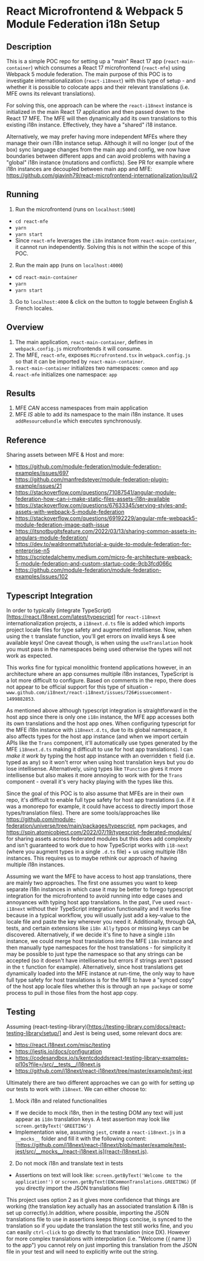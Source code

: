 # React Microfrontend & Webpack 5 Module Federation i18n Setup

## Description

This is a simple POC repo for setting up a "main" React 17 app (`react-main-container`) which consumes a React 17 microfrontend (`react-mfe`) using Webpack 5 module federation. The main purpose of this POC is to investigate internationalization (`react-i18next`) with this type of setup - and whether it is possible to colocate apps and their relevant translations (i.e. MFE owns its relevant translations).

For solving this, one approach can be where the `react-i18next` instance is initialized in the main React 17 application and then passed down to the React 17 MFE. The MFE will then dynamically add its own translations to this existing i18n instance. Effectively, they have a "shared" i18 instance.

Alternatively, we may prefer having more independent MFEs where they manage their own i18n instance setup. Although it will no longer (out of the box) sync language changes from the main app and config, we now have boundaries between different apps and can avoid problems with having a "global" i18n instance (mutations and conflicts). See PR for example where i18n instances are decoupled between main app and MFE: https://github.com/giavinh79/react-microfrontend-internationalization/pull/2

## Running

1. Run the microfrontend (runs on `localhost:5000`)

- `cd react-mfe`
- `yarn`
- `yarn start`
- Since `react-mfe` leverages the `i18n` instance from `react-main-container`, it cannot run independently. Solving this is not within the scope of this POC.

2. Run the main app (runs on `localhost:4000`)

- cd `react-main-container`
- `yarn`
- `yarn start`

3. Go to `localhost:4000` & click on the button to toggle between English & French locales.

## Overview

1. The main application, `react-main-container`, defines in `webpack.config.js` microfrontends it will consume.
2. The MFE, `react-mfe`, exposes `Microfrontend.tsx` in `webpack.config.js` so that it can be imported by `react-main-container`.
3. `react-main-container` initializes two namespaces: `common` and `app`
4. `react-mfe` initializes one namespace: `app`

## Results

1. MFE _CAN_ access namespaces from main application
2. MFE _IS_ able to add its namespace to the main i18n instance. It uses `addResourceBundle` which executes synchronously.

## Reference

Sharing assets between MFE & Host and more:

- https://github.com/module-federation/module-federation-examples/issues/697
- https://github.com/manfredsteyer/module-federation-plugin-example/issues/21
- https://stackoverflow.com/questions/71087541/angular-module-federation-how-can-i-make-static-files-assets-i18n-available
- https://stackoverflow.com/questions/67633345/serving-styles-and-assets-with-webpack-5-module-federation
- https://stackoverflow.com/questions/69192229/angular-mfe-webpack5-module-federation-image-path-issue
- https://itsnotbugitsfeature.com/2022/03/13/sharing-common-assets-in-angulars-module-federation/
- https://dev.to/waldronmatt/tutorial-a-guide-to-module-federation-for-enterprise-n5
- https://scriptedalchemy.medium.com/micro-fe-architecture-webpack-5-module-federation-and-custom-startup-code-9cb3fcd066c
- https://github.com/module-federation/module-federation-examples/issues/102

## Typescript Integration

In order to typically (integrate TypeScript)[https://react.i18next.com/latest/typescript] for `react-i18next` internationalization projects, a `i18next.d.ts` file is added which imports project locale files for type safety and augmented intellisense. Now, when using the `t` translate function, you'll get errors on invalid keys & see available keys! One caveat though, is when using the `useTranslation` hook you must pass in the namespaces being used otherwise the types will not work as expected.

This works fine for typical monolithic frontend applications however, in an architecture where an app consumes multiple i18n instances, TypeScript is a lot more difficult to configure. Based on comments in the repo, there does not appear to be official support for this type of situation - `www.github.com/i18next/react-i18next/issues/726#issuecomment-1499882853`.

As mentioned above although typescript integration is straightforward in the host app since there is only one `i18n` instance, the MFE app accesses both its own translations and the host app ones. When configuring typescript for the MFE i18n instance with `i18next.d.ts`, due to its global namespace, it also affects types for the host app instance (and when we import certain APIs like the `Trans` component, it'll automatically use types generated by the MFE `i18next.d.ts` making it difficult to use for host app translations). I can _make it work_ by typing the host app instance with an overridden `t` field (i.e. typed as any) so it won't error when using host translation keys but you do lose intellisense. Alternatively, using types like `TFunction` gives it more intellisense but also makes it more annoying to work with for the `Trans` component - overall it's very hacky playing with the types like this.

Since the goal of this POC is to also assume that MFEs are in their own repo, it's difficult to enable full type safety for host app translations (i.e. if it was a monorepo for example, it could have access to directly import those types/translation files). There are some tools/approaches like https://github.com/module-federation/universe/tree/main/packages/typescript, npm packages, and https://spin.atomicobject.com/2022/07/19/typescript-federated-modules/ for sharing assets across federated modules but this does add complexity and isn't guaranteed to work due to how TypeScript works with `i18-next` (where you augment types in a single `.d.ts` file) + us using multiple i18n instances. This requires us to maybe rethink our approach of having multiple i18n instances.

Assuming we want the MFE to have access to host app translations, there are mainly two approaches. The first one assumes you want to keep separate i18n instances in which case it may be better to forego typescript integration for the microfrontend to avoid running into edge cases and annoyances with typing host app translations. In the past, I've used `react-i18next` without their TypeScript integration functionality and it works fine because in a typical workflow, you will usually just add a key-value to the locale file and paste the key wherever you need it. Additionally, through QA, tests, and certain extensions like `i18n Ally` typos or missing keys can be discovered. Alternatively, if we decide it's fine to have a single `i18n` instance, we could merge host translations into the MFE `i18n` instance and then manually type namespaces for the host translations - for simplicity it may be possible to just type the namespace so that any strings can be accepted (so it doesn't have intellisense but errors if strings aren't passed in the `t` function for example). Alternatively, since host translations get dynamically loaded into the MFE instance at run-time, the only way to have full type safety for host translations is for the MFE to have a "synced copy" of the host app locale files whether this is through an `npm package` or some process to pull in those files from the host app copy.

## Testing

Assuming (react-testing-library)[https://testing-library.com/docs/react-testing-library/setup/] and Jest is being used, some relevant docs are:
- https://react.i18next.com/misc/testing
- https://jestjs.io/docs/configuration
- https://codesandbox.io/s/kentcdoddsreact-testing-library-examples-pl10s?file=/src/__tests__/i18next.js
- https://github.com/i18next/react-i18next/tree/master/example/test-jest

Ultimately there are two different approaches we can go with for setting up our tests to work with `i18next`. We can either choose to:

1. Mock i18n and related functionalities
 - If we decide to mock i18n, then in the testing DOM any text will just appear as `i18n` translation keys. A test assertion may look like `screen.getByText('GREETING')`
 - Implementation wise, assuming `jest`, create a `react-i18next.js` in a `__mocks__` folder and fill it with the following content: [https://github.com/i18next/react-i18next/blob/master/example/test-jest/src/__mocks__/react-i18next.js](react-i18next.js).
2. Do not mock i18n and translate text in tests
 - Assertions on text will look like: `screen.getByText('Welcome to the application!')` or `screen.getByText(ENCommonTranslations.GREETING)` (if you directly import the JSON translations file)

This project uses option 2 as it gives more confidence that things are working (the translation key actually has an associated translation & i18n is set up correctly).In addition, where possible, importing the JSON translations file to use in assertions keeps things concise, is synced to the translation so if you update the translation the test still works fine, and you can easily `ctrl-click` to go directly to that translation (nice DX). However for more complex translations with interpolation (i.e. "Welcome {{ name }} to the app") you cannot rely on just importing this translation from the JSON file in your test and will need to explicitly write out the string.


